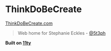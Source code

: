 # ThinkDoBeCreate

[ThinkDoBeCreate.com](https://thinkdobecreate.com)

> Web home for Stephanie Eckles - [@5t3ph](https://twitter.com/5t3ph)

**Built on [11ty](https://11ty.dev)**
